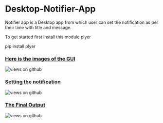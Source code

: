 # Desktop-Notifier-App
Notifier app is a Desktop app from which user can set the notification as per their time with title and message.


To get started first install this module plyer



pip install plyer


<h3><u><b>Here is the images of the GUI</b></u></h3>

<img src="https://camo.githubusercontent.com/ded69df05c1f10af7c487d4944e832c2ffec1631010660b20bb81f3c05232dc1/68747470733a2f2f696b2e696d6167656b69742e696f2f74666d653561637a6868662f696d616765732d666f722d6769746875622f6e6f7469666965722d6170702d6775695f5a44354478527557342e504e473f7570646174656441743d31363236393637383130333833" alt="views on github" />

<h3><u><b>Setting the notification</b></u></h3>

<img src="https://camo.githubusercontent.com/f03a8fc395633a4321217f581d64c8ce1ac9ea9624807388711347148df8df8a/68747470733a2f2f696b2e696d6167656b69742e696f2f74666d653561637a6868662f696d616765732d666f722d6769746875622f6e6f7469666965722d6e6f746966692d7365745f6955442d57446c38632e504e473f7570646174656441743d31363236393637383131303735" alt="views on github" />


<h3><u><b>The Final Output</b></u></h3>

<img src="https://camo.githubusercontent.com/6741203d24a20cb100e02d3d3048af2472de6f6d456ccf73acf6af6a3f3561f5/68747470733a2f2f696b2e696d6167656b69742e696f2f74666d653561637a6868662f696d616765732d666f722d6769746875622f6e6f74696669636174696f6e2d706f7075705f4459792d464c614e6a2e504e473f7570646174656441743d31363236393637383131393331" alt="views on github" />



